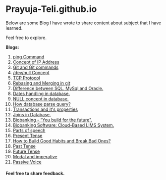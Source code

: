 # Prayuja-Teli.github.io

Below are some Blog I have wrote to share content about subject that I have learned.

Feel free to explore.

**Blogs:**
1. [ping Command](https://Prayuja-Teli.github.io/Blog/ping)
2. [Concept of IP Address](https://Prayuja-Teli.github.io/Blog/IPAddress)
3. [Git and Git commands](https://Prayuja-Teli.github.io/Blog/git)
4. [/dev/null Concept](https://Prayuja-Teli.github.io/Blog/Filesystem)
5. [TCP Protocol](https://Prayuja-Teli.github.io/Blog/TCP)
6. [Rebasing and Merging in git](https://Prayuja-Teli.github.io/Blog/Git)
7. [Difference between SQL, MySql and Oracle.](https://Prayuja-Teli.github.io/Blog/Database)
8. [Dates handling in database.](https://Prayuja-Teli.github.io/Blog/Date)
9. [NULL concept in database.](https://Prayuja-Teli.github.io/Blog/Null)
10. [How database parse query?](https://Prayuja-Teli.github.io/Blog/Query)
11. [Transactions and it's properties](https://Prayuja-Teli.github.io/Blog/Properties)
12. [Joins in Database.](https://Prayuja-Teli.github.io/Blog/Joins)
13. [Biobanking - “You build for the future".](https://Prayuja-Teli.github.io/Blog/Biobank)
14. [Biobanking Software: Cloud-Based LIMS System.](https://Prayuja-Teli.github.io/Blog/BioBanking)
15. [Parts of speech](https://Prayuja-Teli.github.io/Blog/Speech)
16. [Present Tense](https://Prayuja-Teli.github.io/Blog/PresentTense)
17. [How to Build Good Habits and Break Bad Ones?](https://Prayuja-Teli.github.io/Blog/Habits)
18. [Past Tense](https://Prayuja-Teli.github.io/Blog/PastTense)
19. [Future Tense](https://Prayuja-Teli.github.io/Blog/FutureTense)
20. [Modal and imperative](https://Prayuja-Teli.github.io/Blog/Modalandimperative)
21. [Passive Voice](https://Prayuja-Teli.github.io/Blog/PassiveVoice)


#### Feel free to share feedback.
